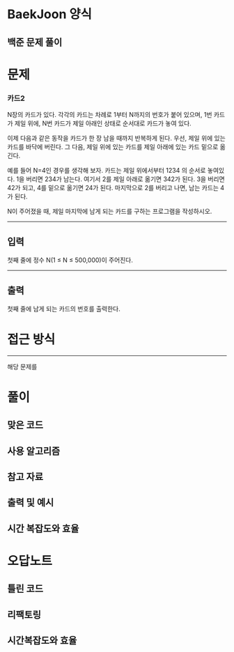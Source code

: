 # BaekJoon 양식
## 백준 문제 풀이

# 문제
### 카드2
N장의 카드가 있다. 각각의 카드는 차례로 1부터 N까지의 번호가 붙어 있으며, 1번 카드가 제일 위에, N번 카드가 제일 아래인 상태로 순서대로 카드가 놓여 있다.

이제 다음과 같은 동작을 카드가 한 장 남을 때까지 반복하게 된다. 우선, 제일 위에 있는 카드를 바닥에 버린다. 그 다음, 제일 위에 있는 카드를 제일 아래에 있는 카드 밑으로 옮긴다.

예를 들어 N=4인 경우를 생각해 보자. 카드는 제일 위에서부터 1234 의 순서로 놓여있다. 1을 버리면 234가 남는다. 여기서 2를 제일 아래로 옮기면 342가 된다. 3을 버리면 42가 되고, 4를 밑으로 옮기면 24가 된다. 마지막으로 2를 버리고 나면, 남는 카드는 4가 된다.

N이 주어졌을 때, 제일 마지막에 남게 되는 카드를 구하는 프로그램을 작성하시오.

---

입력
-
첫째 줄에 정수 N(1 ≤ N ≤ 500,000)이 주어진다.

---
출력
-
첫째 줄에 남게 되는 카드의 번호를 출력한다.

# 접근 방식

---
해당 문제를 

# 풀이
## 맞은 코드
## 사용 알고리즘
## 참고 자료

## 출력 및 예시

## 시간 복잡도와 효율

# 오답노트
## 틀린 코드

## 리팩토링

##  시간복잡도와 효율
